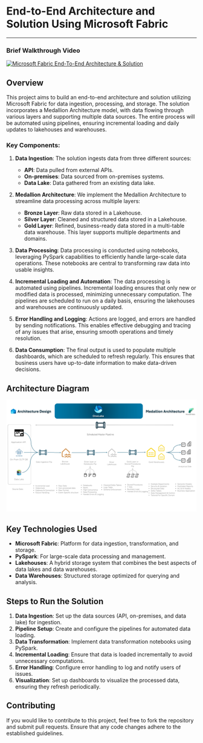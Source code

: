 # End-to-End Architecture and Solution Using Microsoft Fabric

---
### Brief Walkthrough Video

[![Microsoft Fabric End-To-End Architecture & Solution](https://ytcards.demolab.com/?id=zMvgg2BRlOY&title=Microsoft+Fabric+End-To-End+Architecture+%26+Solution&lang=en&timestamp=1737729650&background_color=%230d1117&title_color=%23ffffff&stats_color=%23dedede&max_title_lines=2&width=500&border_radius=10)](https://www.youtube.com/watch?v=zMvgg2BRlOY)


## Overview

This project aims to build an end-to-end architecture and solution utilizing Microsoft Fabric for data ingestion, processing, and storage. The solution incorporates a Medallion Architecture model, with data flowing through various layers and supporting multiple data sources. The entire process will be automated using pipelines, ensuring incremental loading and daily updates to lakehouses and warehouses.

### Key Components:

1. **Data Ingestion**: The solution ingests data from three different sources:
   - **API**: Data pulled from external APIs.
   - **On-premises**: Data sourced from on-premises systems.
   - **Data Lake**: Data gathered from an existing data lake.

2. **Medallion Architecture**: We implement the Medallion Architecture to streamline data processing across multiple layers:
   - **Bronze Layer**: Raw data stored in a Lakehouse.
   - **Silver Layer**: Cleaned and structured data stored in a Lakehouse.
   - **Gold Layer**: Refined, business-ready data stored in a multi-table data warehouse. This layer supports multiple departments and domains.

3. **Data Processing**: Data processing is conducted using notebooks, leveraging PySpark capabilities to efficiently handle large-scale data operations. These notebooks are central to transforming raw data into usable insights.

4. **Incremental Loading and Automation**: The data processing is automated using pipelines. Incremental loading ensures that only new or modified data is processed, minimizing unnecessary computation. The pipelines are scheduled to run on a daily basis, ensuring the lakehouses and warehouses are continuously updated.

5. **Error Handling and Logging**: Actions are logged, and errors are handled by sending notifications. This enables effective debugging and tracing of any issues that arise, ensuring smooth operations and timely resolution.

6. **Data Consumption**: The final output is used to populate multiple dashboards, which are scheduled to refresh regularly. This ensures that business users have up-to-date information to make data-driven decisions.

## Architecture Diagram

![Architecture Diagram](img/arhitdesginmedallionFabric.jpg)

## Key Technologies Used

- **Microsoft Fabric**: Platform for data ingestion, transformation, and storage.
- **PySpark**: For large-scale data processing and management.
- **Lakehouses**: A hybrid storage system that combines the best aspects of data lakes and data warehouses.
- **Data Warehouses**: Structured storage optimized for querying and analysis.

## Steps to Run the Solution

1. **Data Ingestion**: Set up the data sources (API, on-premises, and data lake) for ingestion.
2. **Pipeline Setup**: Create and configure the pipelines for automated data loading.
3. **Data Transformation**: Implement data transformation notebooks using PySpark.
4. **Incremental Loading**: Ensure that data is loaded incrementally to avoid unnecessary computations.
5. **Error Handling**: Configure error handling to log and notify users of issues.
6. **Visualization**: Set up dashboards to visualize the processed data, ensuring they refresh periodically.

## Contributing

If you would like to contribute to this project, feel free to fork the repository and submit pull requests. Ensure that any code changes adhere to the established guidelines.

